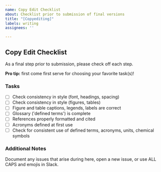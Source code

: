 ```yaml
---
name: Copy Edit Checklist
about: Checklist prior to submission of final versions
title: "[Copyediting]"
labels: writing
assignees: ''

---
```


## Copy Edit Checklist

As a final step prior to submission, please check off each step. 

**Pro tip:** first come first serve for choosing your favorite task(s)! 

### Tasks

* [ ] Check consistency in style (font, headings, spacing)
* [ ] Check consistency in style (figures, tables)
* [ ] Figure and table captions, legends, labels are correct
* [ ] Glossary ('defined terms') is complete 
* [ ] References properly formatted and cited
* [ ] Acronyms defined at first use
* [ ] Check for consistent use of defined terms, acronyms, units, chemical symbols 

### Additional Notes

Document any issues that arise during here, open a new issue, or use ALL CAPS and emojis in Slack.
<!-- Add comments, suggestions, or issues that need further attention -->
